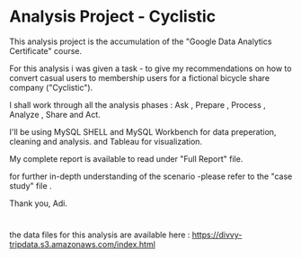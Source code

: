 # Analysis Project - Cyclistic

This analysis project is the accumulation of the "Google Data Analytics Certificate" course.

For this analysis i was given a task - to give my recommendations on how to convert casual users to membership users for a fictional bicycle share company ("Cyclistic").

I shall work through all the analysis phases : Ask , Prepare , Process , Analyze , Share and Act.

I'll be using MySQL SHELL and MySQL Workbench for data preperation, cleaning and analysis. and Tableau for visualization.

My complete report is available to read  under "Full Report" file. 

for further in-depth understanding of the scenario -please refer to the "case study" file .

Thank you, Adi.


#



the data files for this analysis are available here : https://divvy-tripdata.s3.amazonaws.com/index.html




